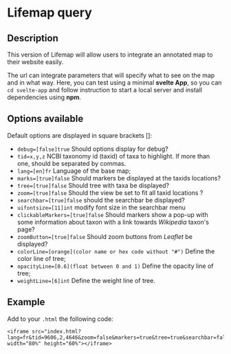 # Lifemap query
## Description
This version of Lifemap will allow users to integrate an annotated map to their website easily. 

The url can integrate parameters that will specify what to see on the map and in what way. Here, you can test using a minimal <b>svelte App</b>, so you can `cd svelte-app` and follow instruction to start a local server and install dependencies using <b>npm</b>.

## Options available
Default options are displayed in square brackets []:
* `debug=[false]true` Should options display for debug?
* `tid=x,y,z` NCBI taxonomy id (taxid) of taxa to highlight. If more than one, should be separated by commas.
* `lang=[en]fr` Language of the base map;
* `marks=[true]false` Should markers be displayed at the taxids locations? 
* `tree=[true]false` Should tree with taxa be displayed?
* `zoom=[true]false` Should the view be set to fit all taxid locations ? 
* `searchbar=[true]false` should the searchbar be displayed?
* `uifontsize=[11]int` modify font size in the searchbar menu
* `clickableMarkers=[true]false` Should markers show a pop-up with some information about taxon with a link towards <em>Wikipedia</em> taxon's page?
* `zoomButton=[true]false` Should zoom buttons from <em>Leaflet</em> be displayed?
* `colorLine=[orange](color name or hex code without "#")` Define the color line of tree;
* `opacityLine=[0.6](float between 0 and 1)` Define the opacity line of tree;
* `weightLine=[6]int` Define the weight line of tree.

## Example
Add to your `.html` the following code:
```
<iframe src="index.html?lang=fr&tid=9606,2,4646&zoom=false&markers=true&tree=true&searchbar=false&uifontsize=11&clickableMarkers=true" width="80%" height="60%"></iframe>
```



